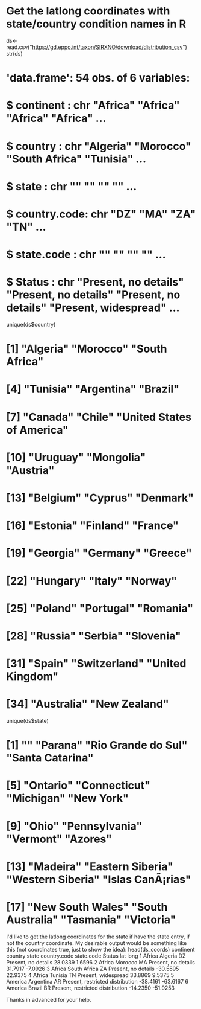 
# Get the latlong coordinates with state/country condition names in R

ds<- read.csv("https://gd.eppo.int/taxon/SIRXNO/download/distribution_csv")
str(ds)
# 'data.frame': 54 obs. of  6 variables:
#  $ continent   : chr  "Africa" "Africa" "Africa" "Africa" ...
#  $ country     : chr  "Algeria" "Morocco" "South Africa" "Tunisia" ...
#  $ state       : chr  "" "" "" "" ...
#  $ country.code: chr  "DZ" "MA" "ZA" "TN" ...
#  $ state.code  : chr  "" "" "" "" ...
#  $ Status      : chr  "Present, no details" "Present, no details" "Present, no details" "Present, widespread" ...

unique(ds$country)
#  [1] "Algeria"                  "Morocco"                  "South Africa"            
#  [4] "Tunisia"                  "Argentina"                "Brazil"                  
#  [7] "Canada"                   "Chile"                    "United States of America"
# [10] "Uruguay"                  "Mongolia"                 "Austria"                 
# [13] "Belgium"                  "Cyprus"                   "Denmark"                 
# [16] "Estonia"                  "Finland"                  "France"                  
# [19] "Georgia"                  "Germany"                  "Greece"                  
# [22] "Hungary"                  "Italy"                    "Norway"                  
# [25] "Poland"                   "Portugal"                 "Romania"                 
# [28] "Russia"                   "Serbia"                   "Slovenia"                
# [31] "Spain"                    "Switzerland"              "United Kingdom"          
# [34] "Australia"                "New Zealand"   
unique(ds$state)
#  [1] ""                  "Parana"            "Rio Grande do Sul" "Santa Catarina"   
#  [5] "Ontario"           "Connecticut"       "Michigan"          "New York"         
#  [9] "Ohio"              "Pennsylvania"      "Vermont"           "Azores"           
# [13] "Madeira"           "Eastern Siberia"   "Western Siberia"   "Islas CanÃ¡rias"  
# [17] "New South Wales"   "South Australia"   "Tasmania"          "Victoria" 

I'd like to get the latlong coordinates for the state if have the state entry, if not the country coordinate.
My desirable output would be something like this (not coordinates true, just to show the idea):
head(ds_coords)
  continent      country state country.code state.code                           Status  lat  long
1    Africa      Algeria                 DZ                         Present, no details  28.0339 1.6596
2    Africa      Morocco                 MA                         Present, no details  31.7917 -7.0926
3    Africa South Africa                 ZA                         Present, no details  -30.5595 22.9375
4    Africa      Tunisia                 TN                         Present, widespread  33.8869 9.5375
5   America    Argentina                 AR            Present, restricted distribution  -38.4161 -63.6167
6   America       Brazil                 BR            Present, restricted distribution  -14.2350 -51.9253

Thanks in advanced for your help.

        